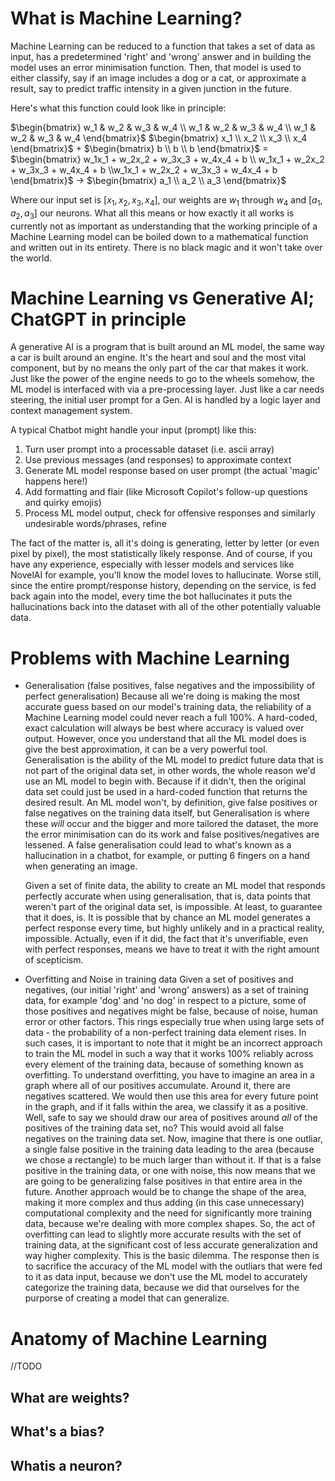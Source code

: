 # What is Machine Learning?

Machine Learning can be reduced to a function that takes a set of data as input, has a predetermined 'right' and 'wrong' answer and in building the model uses an error minimisation function. Then, that model is used to either classify, say if an image includes a dog or a cat, or approximate a result, say to predict traffic intensity in a given junction in the future.

Here's what this function could look like in principle:

$\begin{bmatrix} w_1 & w_2 & w_3 & w_4 \\ w_1 & w_2 & w_3 & w_4 \\ w_1 & w_2 & w_3 & w_4 \end{bmatrix}$ $\begin{bmatrix} x_1 \\ x_2 \\ x_3 \\ x_4 \end{bmatrix}$ + $\begin{bmatrix} b \\ b \\ b \end{bmatrix}$ = $\begin{bmatrix} w_1x_1 + w_2x_2 + w_3x_3 + w_4x_4 + b \\ w_1x_1 + w_2x_2 + w_3x_3 + w_4x_4 + b \\w_1x_1 + w_2x_2 + w_3x_3 + w_4x_4 + b \end{bmatrix}$ &rarr; $\begin{bmatrix} a_1 \\ a_2 \\ a_3 \end{bmatrix}$

Where our input set is [$x_1, x_2, x_3, x_4$], our weights are $w_1$ through $w_4$ and [$a_1, a_2, a_3$] our neurons. What all this means or how exactly it all works is currently not as important as understanding that the working principle of a Machine Learning model can be boiled down to a mathematical function and written out in its entirety. There is no black magic and it won't take over the world.

# Machine Learning vs Generative AI; ChatGPT in principle

A generative AI is a program that is built around an ML model, the same way a car is built around an engine. It's the heart and soul and the most vital component, but by no means the only part of the car that makes it work. Just like the power of the engine needs to go to the wheels somehow, the ML model is interfaced with via a pre-processing layer. Just like a car needs steering, the initial user prompt for a Gen. AI is handled by a logic layer and context management system.

A typical Chatbot might handle your input (prompt) like this:

1. Turn user prompt into a processable dataset (i.e. ascii array)
2. Use previous messages (and responses) to approximate context
3. Generate ML model response based on user prompt (the actual 'magic' happens here!)
4. Add formatting and flair (like Microsoft Copilot's follow-up questions and quirky emojis)
5. Process ML model output, check for offensive responses and similarly undesirable words/phrases, refine

The fact of the matter is, all it's doing is generating, letter by letter (or even pixel by pixel), the most statistically likely response. And of course, if you have any experience, especially with lesser models and services like NovelAI for example, you'll know the model loves to hallucinate. Worse still, since the entire prompt/response history, depending on the service, is fed back again into the model, every time the bot hallucinates it puts the hallucinations back into the dataset with all of the other potentially valuable data.

# Problems with Machine Learning

- Generalisation (false positives, false negatives and the impossibility of perfect generalisation)
    Because all we're doing is making the most accurate guess based on our model's training data, the reliability of a Machine Learning model could never reach a full 100%. A hard-coded, exact calculation will always be best where accuracy is valued over output. However, once you understand that all the ML model does is give the best approximation, it can be a very powerful tool. Generalisation is the ability of the ML model to predict future data that is not part of the original data set, in other words, the whole reason we'd use an ML model to begin with. Because if it didn't, then the original data set could just be used in a hard-coded function that returns the desired result. An ML model won't, by definition, give false positives or false negatives on the training data itself, but Generalisation is where these _will_ occur and the bigger and more tailored the dataset, the more the error minimisation can do its work and false positives/negatives are lessened. A false generalisation could lead to what's known as a hallucination in a chatbot, for example, or putting 6 fingers on a hand when generating an image.

    Given a set of finite data, the ability to create an ML model that responds perfectly accurate when using generalisation, that is, data points that weren't part of the original data set, is impossible. At least, to guarantee that it does, is. It is possible that by chance an ML model generates a perfect response every time, but highly unlikely and in a practical reality, impossible. Actually, even if it did, the fact that it's unverifiable, even with perfect responses, means we have to treat it with the right amount of scepticism. 
- Overfitting and Noise in training data
    Given a set of positives and negatives, (our initial 'right' and 'wrong' answers) as a set of training data, for example 'dog' and 'no dog' in respect to a picture, some of those positives and negatives might be false, because of noise, human error or other factors. This rings especially true when using large sets of data - the probability of a non-perfect training data element rises. In such cases, it is important to note that it might be an incorrect approach to train the ML model in such a way that it works 100% reliably across every element of the training data, because of something known as overfitting. To understand overfitting, you have to imagine an area in a graph where all of our positives accumulate. Around it, there are negatives scattered. We would then use this area for every future point in the graph, and if it falls within the area, we classify it as a positive. Well, safe to say we should draw our area of positives around _all_ of the positives of the training data set, no? This would avoid all false negatives on the training data set. Now, imagine that there is one outliar, a single false positive in the training data leading to the area (because we chose a rectangle) to be much larger than without it. If that is a false positive in the training data, or one with noise, this now means that we are going to be generalizing false positives in that entire area in the future. Another approach would be to change the shape of the area, making it more complex and thus adding (in this case unnecessary) computational complexity and the need for significantly more training data, because we're dealing with more complex shapes.
    So, the act of overfitting can lead to slightly more accurate results with the set of training data, at the significant cost of less accurate generalization and way higher complexity. This is the basic dilemma. The response then is to sacrifice the accuracy of the ML model with the outliars that were fed to it as data input, because we don't use the ML model to accurately categorize the training data, because we did that ourselves for the purporse of creating a model that can generalize.
# Anatomy of Machine Learning

//TODO

## What are weights?

## What's a bias?

## Whatis a neuron?